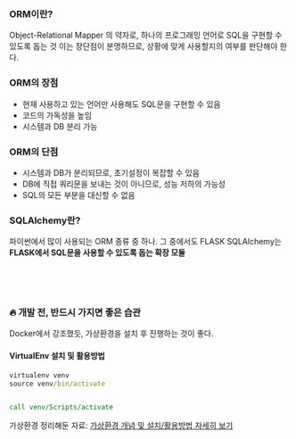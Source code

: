 ### ORM이란?
Object-Relational Mapper 의 약자로, 하나의 프로그래밍 언어로 SQL을 구현할 수 있도록 돕는 것
이는 장단점이 분명하므로, 상황에 맞게 사용할지의 여부를 판단해야 한다.

### ORM의 장점
* 현재 사용하고 있는 언어만 사용해도 SQL문을 구현할 수 있음
* 코드의 가독성을 높임 
* 시스템과 DB 분리 가능

### ORM의 단점
* 시스템과 DB가 분리되므로, 초기설정이 복잡할 수 있음
* DB에 직접 쿼리문을 보내는 것이 아니므로, 성능 저하의 가능성
* SQL의 모든 부분을 대신할 수 없음


### SQLAlchemy란?
파이썬에서 많이 사용되는 ORM 종류 중 하나. 그 중에서도 FLASK SQLAlchemy는 **FLASK에서 SQL문을 사용할 수 있도록 돕는 확장 모듈**


&nbsp;

&nbsp;

### 🔥 개발 전, 반드시 가지면 좋은 습관
Docker에서 강조했듯, 가상환경을 설치 후 진행하는 것이 좋다.

#### VirtualEnv 설치 및 활용방법

```cmd
virtualenv venv
source venv/bin/activate


call venv/Scripts/activate
```

가상환경 정리해둔 자료: [가상환경 개념 및 설치/활용방법 자세히 보기](https://github.com/mynameis-sohee/Web-App/commit/71a9a9405c29296c342c0b3d0e0ab5dc6360a203)
